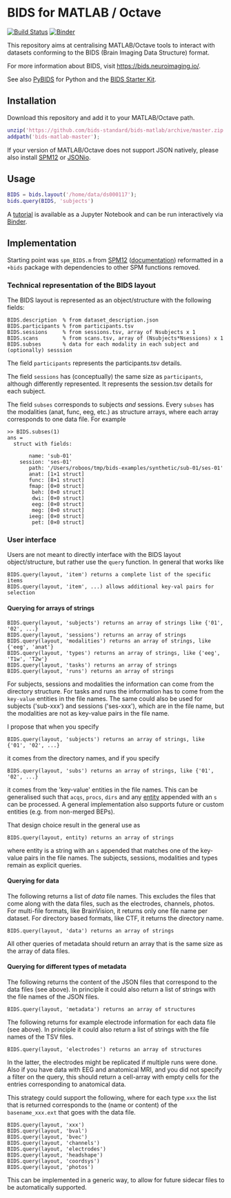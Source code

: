 # BIDS for MATLAB / Octave
[![Build Status](https://travis-ci.com/bids-standard/bids-matlab.svg?branch=master)](https://travis-ci.com/bids-standard/bids-matlab)
[![Binder](https://mybinder.org/badge_logo.svg)](https://mybinder.org/v2/gh/bids-standard/bids-matlab/master?filepath=examples/tutorial.ipynb)

This repository aims at centralising MATLAB/Octave tools to interact with datasets conforming to the BIDS (Brain Imaging Data Structure) format.

For more information about BIDS, visit https://bids.neuroimaging.io/.

See also [PyBIDS](https://github.com/bids-standard/pybids) for Python and the [BIDS Starter Kit](https://github.com/bids-standard/bids-starter-kit).

## Installation

Download this repository and add it to your MATLAB/Octave path.

```Matlab
unzip('https://github.com/bids-standard/bids-matlab/archive/master.zip');
addpath('bids-matlab-master');
```
If your version of MATLAB/Octave does not support JSON natively, please also install [SPM12](https://www.fil.ion.ucl.ac.uk/spm/software/spm12/) or [JSONio](https://github.com/gllmflndn/JSONio).

## Usage

```Matlab
BIDS = bids.layout('/home/data/ds000117');
bids.query(BIDS, 'subjects')
```

A [tutorial](https://github.com/bids-standard/bids-matlab/blob/master/examples/tutorial.ipynb) is available as a Jupyter Notebook and can be run interactively via [Binder](https://mybinder.org/v2/gh/bids-standard/bids-matlab/master?filepath=examples/tutorial.ipynb).

## Implementation

Starting point was `spm_BIDS.m` from [SPM12](https://github.com/spm/spm12) ([documentation](https://en.wikibooks.org/wiki/SPM/BIDS#BIDS_parser_and_queries)) reformatted in a `+bids` package with dependencies to other SPM functions removed.

### Technical representation of the BIDS layout

The BIDS layout is represented as an object/structure with the following fields:

```
BIDS.description  % from dataset_description.json
BIDS.participants % from participants.tsv
BIDS.sessions     % from sessions.tsv, array of Nsubjects x 1
BIDS.scans        % from scans.tsv, array of (Nsubjects*Nsessions) x 1
BIDS.subses       % data for each modality in each subject and (optionally) sesssion
```

The field `participants` represents the participants.tsv details.

The field `sessions` has (conceptually) the same size as `participants`, although differently represented. It represents the session.tsv details for each subject.

The field `subses` corresponds to subjects _and_ sessions. Every `subses` has the modalities (anat, func, eeg, etc.) as structure arrays, where each array corresponds to one data file. For example

```
>> BIDS.subses(1)
ans =
  struct with fields:

       name: 'sub-01'
    session: 'ses-01'
       path: '/Users/roboos/tmp/bids-examples/synthetic/sub-01/ses-01'
       anat: [1×1 struct]
       func: [8×1 struct]
       fmap: [0×0 struct]
        beh: [0×0 struct]
        dwi: [0×0 struct]
        eeg: [0×0 struct]
        meg: [0×0 struct]
       ieeg: [0×0 struct]
        pet: [0×0 struct]
```

### User interface

Users are not meant to directly interface with the BIDS layout object/structure, but rather use the `query` function. In general that works like

```
BIDS.query(layout, 'item') returns a complete list of the specific items
BIDS.query(layout, 'item', ...) allows additional key-val pairs for selection
```

#### Querying for arrays of strings

```
BIDS.query(layout, 'subjects') returns an array of strings like {'01', '02', ...}
BIDS.query(layout, 'sessions') returns an array of strings
BIDS.query(layout, 'modalities') returns an array of strings, like {'eeg', 'anat'}
BIDS.query(layout, 'types') returns an array of strings, like {'eeg', 'T1w', 'T2w'}
BIDS.query(layout, 'tasks') returns an array of strings
BIDS.query(layout, 'runs') returns an array of strings
```

For subjects, sessions and modalities the information can come from the directory structure. For tasks and runs the information has to come from the `key-value` entities in the file names. The same could also be used for subjects ('sub-xxx') and sessions ('ses-xxx'), which are in the file name, but the modalities are not as key-value pairs in the file name.

I propose that when you specify

```
BIDS.query(layout, 'subjects') returns an array of strings, like {'01', '02', ...}
```

it comes from the directory names, and if you specify

```
BIDS.query(layout, 'subs') returns an array of strings, like {'01', '02', ...}
```

it comes from the 'key-value' entities in the file names. This can be generalised such that `acqs`, `procs`, `dirs` and any [entity](https://bids-specification.readthedocs.io/en/stable/99-appendices/04-entity-table.html) appended with an `s` can be processed. A general implementation also supports future or custom entities (e.g. from non-merged BEPs).

That design choice result in the general use as

```
BIDS.query(layout, entity) returns an array of strings
```

where entity is a string with an `s` appended that matches one of the key-value pairs in the file names. The subjects, sessions, modalities and types remain as explicit queries.

#### Querying for data

The following returns a list of _data_ file names. This excludes the files that come along with the data files, such as the electrodes, channels, photos. For multi-file formats, like BrainVision, it returns only one file name per dataset. For directory based formats, like CTF, it returns the directory name.

```
BIDS.query(layout, 'data') returns an array of strings
```

All other queries of metadata should return an array that is the same size as the array of data files.

#### Querying for different types of metadata

The following returns the content of the JSON files that correspond to the data files (see above). In principle it could also return a list of strings with the file names of the JSON files.

```
BIDS.query(layout, 'metadata') returns an array of structures
```

The following returns for example electrode information for each data file (see above). In principle it could also return a list of strings with the file names of the TSV files.

```
BIDS.query(layout, 'electrodes') returns an array of structures
```

In the latter, the electrodes might be replicated if multiple runs were done. Also if you have data with EEG and anatomical MRI, and you did not specify a filter on the query, this should return a cell-array with empty cells for the entries corresponding to anatomical data.

This strategy could support the following, where for each type `xxx` the list that is returned corresponds to the (name or content) of the `basename_xxx.ext` that goes with the data file.

```
BIDS.query(layout, 'xxx')
BIDS.query(layout, 'bval')
BIDS.query(layout, 'bvec')
BIDS.query(layout, 'channels')
BIDS.query(layout, 'electrodes')
BIDS.query(layout, 'headshape')
BIDS.query(layout, 'coordsys')
BIDS.query(layout, 'photos')
```

This can be implemented in a generic way, to allow for future sidecar files to be automatically supported.
